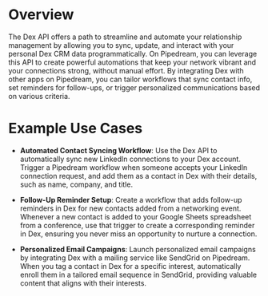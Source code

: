 # Overview

The Dex API offers a path to streamline and automate your relationship management by allowing you to sync, update, and interact with your personal Dex CRM data programmatically. On Pipedream, you can leverage this API to create powerful automations that keep your network vibrant and your connections strong, without manual effort. By integrating Dex with other apps on Pipedream, you can tailor workflows that sync contact info, set reminders for follow-ups, or trigger personalized communications based on various criteria.

# Example Use Cases

- **Automated Contact Syncing Workflow**: Use the Dex API to automatically sync new LinkedIn connections to your Dex account. Trigger a Pipedream workflow when someone accepts your LinkedIn connection request, and add them as a contact in Dex with their details, such as name, company, and title.

- **Follow-Up Reminder Setup**: Create a workflow that adds follow-up reminders in Dex for new contacts added from a networking event. Whenever a new contact is added to your Google Sheets spreadsheet from a conference, use that trigger to create a corresponding reminder in Dex, ensuring you never miss an opportunity to nurture a connection.

- **Personalized Email Campaigns**: Launch personalized email campaigns by integrating Dex with a mailing service like SendGrid on Pipedream. When you tag a contact in Dex for a specific interest, automatically enroll them in a tailored email sequence in SendGrid, providing valuable content that aligns with their interests.

